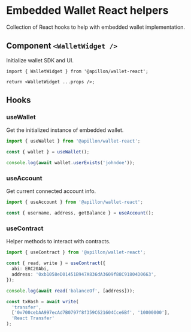# Embedded Wallet React helpers

Collection of React hooks to help with embedded wallet implementation.

## Component `<WalletWidget />`

Initialize wallet SDK and UI.

```tsx
import { WalletWidget } from '@apillon/wallet-react';

return <WalletWidget ...props />;
```

## Hooks

### useWallet

Get the initialized instance of embedded wallet.

```ts
import { useWallet } from '@apillon/wallet-react';

const { wallet } = useWallet();

console.log(await wallet.userExists('johndoe'));
```

### useAccount

Get current connected account info.

```ts
import { useAccount } from '@apillon/wallet-react';

const { username, address, getBalance } = useAccount();
```

### useContract

Helper methods to interact with contracts.

```ts
import { useContract } from '@apillon/wallet-react';

const { read, write } = useContract({
  abi: ERC20Abi,
  address: '0xb1058eD01451B947A836dA3609f88C91804D0663',
});

console.log(await read('balanceOf', [address]));

const txHash = await write(
  'transfer',
  ['0x700cebAA997ecAd7B0797f8f359C621604Cce6Bf', '10000000'],
  'React Transfer'
);
```
